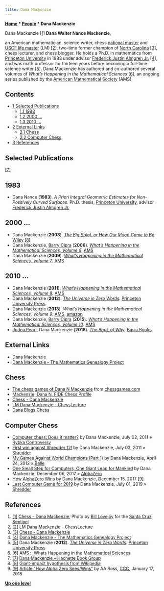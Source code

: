 ```yaml
---
title: Dana Mackenzie
---
```

**[Home](Home "Home") * [People](People "People") * Dana Mackenzie**

[](http://danamackenzie.com/about/chess/) Dana Mackenzie <a id="cite-note-1" href="#cite-ref-1">[1]</a>
**Dana Walter Nance Mackenzie**,

an American mathematician, science writer, chess [national master](https://en.wikipedia.org/wiki/Chess_title#Master) and [USCF life master](https://en.wikipedia.org/wiki/Chess_title#Life_Master) (LM) <a id="cite-note-2" href="#cite-ref-2">[2]</a>, two-time former champion of [North Carolina](https://en.wikipedia.org/wiki/North_Carolina) <a id="cite-note-3" href="#cite-ref-3">[3]</a>, chess lecturer, and chess blogger. He holds a Ph.D. in mathematics from [Princeton University](https://en.wikipedia.org/wiki/Princeton_University) in 1983 under advisor [Frederick Justin Almgren Jr.](Mathematician#FJAlmgren "Mathematician") <a id="cite-note-4" href="#cite-ref-4">[4]</a>, and was math professor for thirteen years before becoming a full-time science writer <a id="cite-note-5" href="#cite-ref-5">[5]</a>. Dana Mackenzie has authored and co-authored several volumes of *What’s Happening in the Mathematical Sciences* <a id="cite-note-6" href="#cite-ref-6">[6]</a>, an ongoing series published by the [American Mathematical Society](https://en.wikipedia.org/wiki/American_Mathematical_Society) (AMS).

## Contents

- [1 Selected Publications](#selected-publications)
  - [1.1 1983](#1983)
  - [1.2 2000 ...](#2000-...)
  - [1.3 2010 ...](#2010-...)
- [2 External Links](#external-links)
  - [2.1 Chess](#chess)
  - [2.2 Computer Chess](#computer-chess)
- [3 References](#references)

## Selected Publications

<a id="cite-note-7" href="#cite-ref-7">[7]</a>

## 1983

- Dana Nance (**1983**). *A Priori Integral Geometric Estimates for Non-Positively Curved Surfaces*. Ph.D. thesis, [Princeton University](https://en.wikipedia.org/wiki/Princeton_University), advisor [Frederick Justin Almgren Jr.](Mathematician#FJAlmgren "Mathematician")

## 2000 ...

- Dana Mackenzie (**2003**). *[The Big Splat, or How Our Moon Came to Be](http://www.danamackenzie.com/books.htm)*. [Wiley](https://en.wikipedia.org/wiki/John_Wiley_%26_Sons) <a id="cite-note-8" href="#cite-ref-8">[8]</a>
- Dana Mackenzie, [Barry Cipra](Mathematician#BarryCipra "Mathematician") (**2006**). *[What’s Happening in the Mathematical Sciences, Volume 6](https://bookstore.ams.org/happening-6)*. [AMS](https://en.wikipedia.org/wiki/American_Mathematical_Society)
- Dana Mackenzie (**2009**). *[What’s Happening in the Mathematical Sciences, Volume 7](https://bookstore.ams.org/happening-7)*. [AMS](https://en.wikipedia.org/wiki/American_Mathematical_Society)

## 2010 ...

- Dana Mackenzie (**2011**). *[What’s Happening in the Mathematical Sciences, Volume 8](http://www.ams.org/publications/authors/books/postpub/happening-8a)*. [AMS](https://en.wikipedia.org/wiki/American_Mathematical_Society)
- Dana Mackenzie (**2012**). *[The Universe in Zero Words](https://press.princeton.edu/titles/9662.html)*. [Princeton University Press](https://en.wikipedia.org/wiki/Princeton_University_Press)
- Dana Mackenzie (**2013**). *What’s Happening in the Mathematical Sciences, Volume 9*. [AMS](https://en.wikipedia.org/wiki/American_Mathematical_Society), [amazon](https://www.amazon.com/Whats-Happening-Mathematical-Sciences-Mathermatical/dp/0821887394)
- Dana Mackenzie, [Barry Cipra](Mathematician#BarryCipra "Mathematician") (**2015**). *[What’s Happening in the Mathematical Sciences, Volume 10](https://bookstore.ams.org/happening-10)*. [AMS](https://en.wikipedia.org/wiki/American_Mathematical_Society)
- [Judea Pearl](Judea_Pearl "Judea Pearl"), Dana Mackenzie (**2018**). *[The Book of Why](http://danamackenzie.com/books/the-book-of-why/)*. [Basic Books](https://en.wikipedia.org/wiki/Basic_Books)

## External Links

- [Dana Mackenzie](http://danamackenzie.com/)
- [Dana Mackenzie - The Mathematics Genealogy Project](https://www.genealogy.math.ndsu.nodak.edu/id.php?id=17382)

## Chess

- [The chess games of Dana N Mackenzie](http://www.chessgames.com/perl/chessplayer?pid=35604) from [chessgames.com](http://www.chessgames.com/index.html)
- [Mackenzie, Dana N. FIDE Chess Profile](http://ratings.fide.com/card.phtml?event=2010925)
- [Chess - Dana Mackenzie](http://danamackenzie.com/about/chess/)
- [LM Dana Mackenzie - ChessLecture](https://blog.chesslecture.com/meet-the-masters/lm-dana-mackenzie/)
- [Dana Blogs Chess](http://www.danamackenzie.com/blog/)

## Computer Chess

- [Computer chess: Does it matter?](http://www.danamackenzie.com/blog/?p=1119) by Dana Mackenzie, July 02, 2011 » [Rybka Controversy](Rybka_Controversy "Rybka Controversy")
- [First win against Shredder 12!](http://www.danamackenzie.com/blog/?p=1120) by Dana Mackenzie, July 03, 2011 » [Shredder](Shredder "Shredder")
- [My Games Against World Champions (Part 1)](http://www.danamackenzie.com/blog/?p=1409) by Dana Mackenzie, April 24, 2012 » [Belle](Belle "Belle")
- [One Small Step for Computers, One Giant Leap for Mankind](http://www.danamackenzie.com/blog/?p=5068) by Dana Mackenzie, December 06, 2017 » [AlphaZero](AlphaZero "AlphaZero")
- [How AlphaZero Wins](http://www.danamackenzie.com/blog/?p=5072) by Dana Mackenzie, December 15, 2017 <a id="cite-note-9" href="#cite-ref-9">[9]</a>
- [Last Computer Game for 2019](http://www.danamackenzie.com/blog/?p=5901) by Dana Mackenzie, July 01, 2019 » [Shredder](Shredder "Shredder")

## References

1. <a id="cite-ref-1" href="#cite-note-1">[1]</a> [Chess - Dana Mackenzie](http://danamackenzie.com/about/chess/), Photo by [Bill Lovejoy](http://photos.santacruzsentinel.com/tag/bill-lovejoy/) for the [Santa Cruz Sentinel](https://en.wikipedia.org/wiki/Santa_Cruz_Sentinel)
1. <a id="cite-ref-2" href="#cite-note-2">[2]</a> [LM Dana Mackenzie - ChessLecture](https://blog.chesslecture.com/meet-the-masters/lm-dana-mackenzie/)
1. <a id="cite-ref-3" href="#cite-note-3">[3]</a> [Chess - Dana Mackenzie](http://danamackenzie.com/about/chess/)
1. <a id="cite-ref-4" href="#cite-note-4">[4]</a> [Dana Mackenzie - The Mathematics Genealogy Project](https://www.genealogy.math.ndsu.nodak.edu/id.php?id=17382)
1. <a id="cite-ref-5" href="#cite-note-5">[5]</a> Dana Mackenzie (**2012**). *[The Universe in Zero Words](https://press.princeton.edu/titles/9662.html)*. [Princeton University Press](https://en.wikipedia.org/wiki/Princeton_University_Press)
1. <a id="cite-ref-6" href="#cite-note-6">[6]</a> [AMS :: Whats Happening in the Mathematical Sciences](http://www.ams.org/samplings/math-history/happening-series)
1. <a id="cite-ref-7" href="#cite-note-7">[7]</a> [Dana Mackenzie – Hachette Book Group](https://www.hachettebookgroup.com/contributor/dana-mackenzie/)
1. <a id="cite-ref-8" href="#cite-note-8">[8]</a> [Giant-impact hypothesis from Wikipedia](https://en.wikipedia.org/wiki/Giant-impact_hypothesis)
1. <a id="cite-ref-9" href="#cite-note-9">[9]</a> [Article:"How Alpha Zero Sees/Wins"](http://www.talkchess.com/forum/viewtopic.php?t=66349) by AA Ross, [CCC](CCC "CCC"), January 17, 2018

**[Up one level](People "People")**


